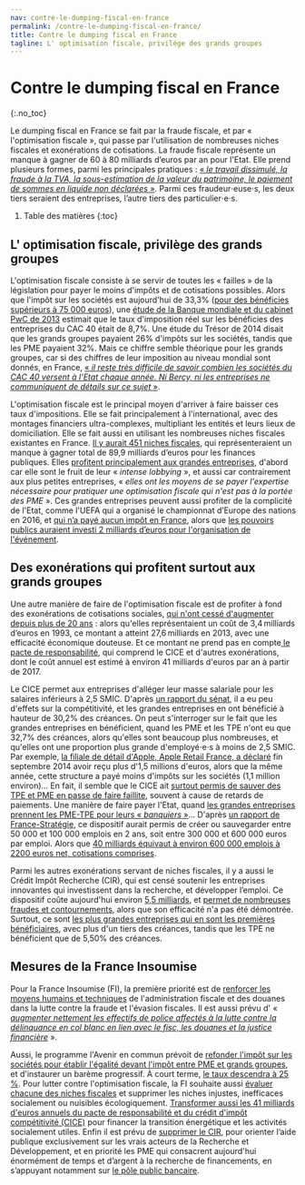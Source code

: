 ```yaml
---
nav: contre-le-dumping-fiscal-en-france
permalink: /contre-le-dumping-fiscal-en-france/
title: Contre le dumping fiscal en France
tagline: L' optimisation fiscale, privilège des grands groupes
---
```


# Contre le dumping fiscal en France
{:.no_toc}

Le dumping fiscal en France se fait par la fraude fiscale, et par « l'optimisation fiscale », qui passe par l'utilisation de nombreuses niches fiscales et exonérations de cotisations. La fraude fiscale représente un manque à gagner de 60 à 80 milliards d’euros par an pour l'Etat. Elle prend plusieurs formes, parmi les principales pratiques : [« _le travail dissimulé, la fraude à la TVA, la sous-estimation de la valeur du patrimoine, le paiement de sommes en liquide non déclarées_ »](https://www.bastamag.net/Comment-recuperer-200-milliards-d-euros-sans-imposer-aux-Francais-une-cure-d). Parmi ces fraudeur⋅euse⋅s, les deux tiers seraient des entreprises, l’autre tiers des particulier⋅e⋅s.

1. Table des matières
{:toc}

## L' optimisation fiscale, privilège des grands groupes

L'optimisation fiscale consiste à se servir de toutes les « failles » de la législation pour payer le moins d'impôts et de cotisations possibles. Alors que l'impôt sur les sociétés est aujourd'hui de 33,3% ([pour des bénéficies supérieurs à 75 000 euros](https://www.service-public.fr/professionnels-entreprises/vosdroits/F23575)), une [étude de la Banque mondiale et du cabinet PwC de 2013](http://www.latribune.fr/economie/france/les-pme-pas-convaincues-par-les-annonces-presidentielles-583411.html) estimait que le taux d'imposition réel sur les bénéficies des entreprises du CAC 40 était de 8,7%. Une étude du Trésor de 2014 disait que les grands groupes payaient 26% d'impôts sur les sociétés, tandis que les PME payaient 32%. Mais ce chiffre semble théorique pour les grands groupes, car si des chiffres de leur imposition au niveau mondial sont donnés, en France, [« _il reste très difficile de savoir combien les sociétés du CAC 40 versent à l'Etat chaque année. Ni Bercy, ni les entreprises ne communiquent de détails sur ce sujet_ »](http://lexpansion.lexpress.fr/actualite-economique/sept-choses-a-savoir-sur-l-impot-des-societes-du-cac-40_1699252.html).


L'optimisation fiscale est le principal moyen d'arriver à faire baisser ces taux d'impositions. Elle se fait principalement à l'international, avec des montages financiers ultra-complexes, multipliant les entités et leurs lieux de domiciliation. Elle se fait aussi en utilisant les nombreuses niches fiscales existantes en France. [Il y aurait 451 niches fiscales](https://www.bastamag.net/Comment-recuperer-200-milliards-d-euros-sans-imposer-aux-Francais-une-cure-d), qui représenteraient un manque à gagner total de 89,9 milliards d’euros pour les finances publiques. Elles [profitent principalement aux grandes entreprises](http://www.la-croix.com/Archives/2011-04-27/Les-niches-fiscales-font-le-bonheur-des-grands-groupes-_NP_-2011-04-27-662775), d'abord car elle sont le fruit de leur « _intense lobbying_ », et aussi car contrairement aux plus petites entreprises, « _elles ont les moyens de se payer l'expertise nécessaire pour pratiquer une optimisation fiscale qui n'est pas à la portée des PME_ ». Ces grandes entreprises peuvent aussi profiter de la complicité de l'Etat, comme l'UEFA qui a organisé le championnat d’Europe des nations en 2016, et [qui n’a payé aucun impôt en France](http://www.lemonde.fr/football/article/2014/11/05/euro-2016-pourquoi-offrir-un-cadeau-fiscal-a-l-uefa_4518312_1616938.html), alors que [les pouvoirs publics auraient investi 2 milliards d’euros pour l'organisation de l'événement](https://www.bastamag.net/Comment-recuperer-200-milliards-d-euros-sans-imposer-aux-Francais-une-cure-d).

## Des exonérations qui profitent surtout aux grands groupes

Une autre manière de faire de l'optimisation fiscale est de profiter à fond des exonérations de cotisations sociales, [qui n'ont cessé d'augmenter depuis plus de 20 ans](http://www.humanite.fr/exonerations-de-cotisations-cout-exorbitant-efficacite-douteuse-523868) : alors qu'elles représentaient un coût de 3,4 milliards d’euros en 1993, ce montant a atteint 27,6 milliards en 2013, avec une efficacité économique douteuse. Et ce montant ne prend pas en compte[ le pacte de responsabilité]( http://www.latribune.fr/economie/france/les-deux-ans-du-pacte-de-responsabilite-un-succes-encore-discutable-543366.html), qui comprend le CICE et d'autres exonérations, dont le coût annuel est estimé à environ 41 milliards d'euros par an à partir de 2017.

Le CICE permet aux entreprises d'alléger leur masse salariale pour les salaires inférieurs à 2,5 SMIC.  D'après [un rapport du sénat](http://www.latribune.fr/economie/france/le-cice-un-scandale-d-etat-587387.html), il a eu peu d'effets sur la compétitivité, et les grandes entreprises en ont bénéficié à hauteur de 30,2% des créances. On peut  s'interroger sur le fait que les grandes entreprises en bénéficient, quand les PME et les TPE n'ont eu que 32,7% des créances, alors qu'elles sont beaucoup plus nombreuses, et qu'elles ont une proportion plus grande d'employé⋅e⋅s à moins de 2,5 SMIC. Par exemple, [la filiale de détail d'Apple, Apple Retail France, a déclaré](http://www.parismatch.com/Actu/Economie/Optimisation-fiscale-les-pratiques-des-multinationales-passees-au-crible-850851) fin septembre 2014 avoir reçu plus d'1,5 millions d'euros, alors que la même année, cette structure a payé moins d'impôts sur les sociétés (1,1 million environ)... En fait, il semble que le CICE ait [surtout permis de sauver des TPE et PME en passe de faire faillite](http://www.latribune.fr/economie/france/le-cice-un-scandale-d-etat-587387.html), souvent à cause de retards de paiements. Une manière de faire payer l'Etat, quand [les grandes entreprises prennent les PME-TPE pour leurs « _banquiers_ »](http://www.lefigaro.fr/conjoncture/2014/01/09/20002-20140109ARTFIG00280-les-delais-de-paiement-principale-cause-des-defaillances-des-entreprises-depuis-la-crise.php)... D'après [un rapport de France-Stratégie](http://www.humanite.fr/300-000-600-000-euros-par-emploi-le-gachis-du-cice-616767), ce dispositif aurait permis de créer ou sauvegarder entre 50 000 et 100 000 emplois en 2 ans, soit entre 300 000 et 600 000 euros par emploi.  Alors que [40 milliards équivaut à environ 600 000 emplois à 2200 euros net, cotisations comprises](https://www.bastamag.net/Comment-recuperer-200-milliards-d-euros-sans-imposer-aux-Francais-une-cure-d).



Parmi les autres exonérations servant de niches fiscales, il y a aussi le Crédit Impôt Recherche (CIR), qui est censé soutenir les entreprises innovantes qui investissent dans la recherche, et développer l’emploi. Ce dispositif coûte aujourd'hui environ [5,5 milliards](http://www.lemonde.fr/les-decodeurs/article/2016/09/06/qui-profite-du-credit-d-impot-recherche_4993109_4355770.html), et [permet de nombreuses fraudes et contournements](http://www.francetvinfo.fr/economie/impots/reforme-fiscale/faux-rapports-brevets-evapores-fraudes-diverses-la-folle-derive-du-credit-impot-recherche_2166174.html), alors que son efficacité n'a pas été démontrée. Surtout, ce sont [les plus grandes entreprises qui en sont les premières bénéficiaires](http://www.lemonde.fr/les-decodeurs/article/2016/09/06/qui-profite-du-credit-d-impot-recherche_4993109_4355770.html), avec plus d'un tiers des créances, tandis que les TPE ne bénéficient que de 5,50% des créances.


## Mesures de la France Insoumise

Pour la France Insoumise (FI), la première priorité est de [renforcer les moyens humains et techniques](https://laec.fr/s37m5) de l'administration fiscale et des douanes dans la lutte contre la fraude et l'évasion fiscales. Il est aussi prévu d' « [_augmenter nettement les effectifs de police affectés à la lutte contre la délinquance en col blanc en lien avec le fisc, les douanes et la justice financière_](https://avenirencommun.fr/le-livret-securite/) ».

Aussi, le programme l'Avenir en commun prévoit de [refonder l'impôt sur les sociétés pour établir l'égalité devant l'impôt entre PME et grands groupes](https://laec.fr/s36m3), et d'instaurer un barème progressif. À court terme, [le taux descendra à 25 %](https://avenirencommun.fr/livret-produire-france/ ). Pour lutter contre l'optimisation fiscale, la FI souhaite aussi [évaluer chacune des niches fiscales](https://laec.fr/s36m2) et supprimer les niches injustes, inefficaces socialement ou nuisibles écologiquement. [Transformer aussi les 41 milliards d'euros annuels du pacte de responsabilité et du crédit d'impôt compétitivité (CICE)](https://laec.fr/s18m2) pour financer la transition énergétique et les activités socialement utiles. Enfin il est prévu de [supprimer le CIR](https://avenirencommun.fr/livret-produire-france/), pour orienter l’aide publique exclusivement sur les vrais acteurs de la Recherche et Développement, et en priorité les PME qui consacrent aujourd'hui énormément de temps et d’argent à la recherche de financements, en s’appuyant notamment sur [le pôle public bancaire](https://avenirencommun.fr/le-livret-banques/).
